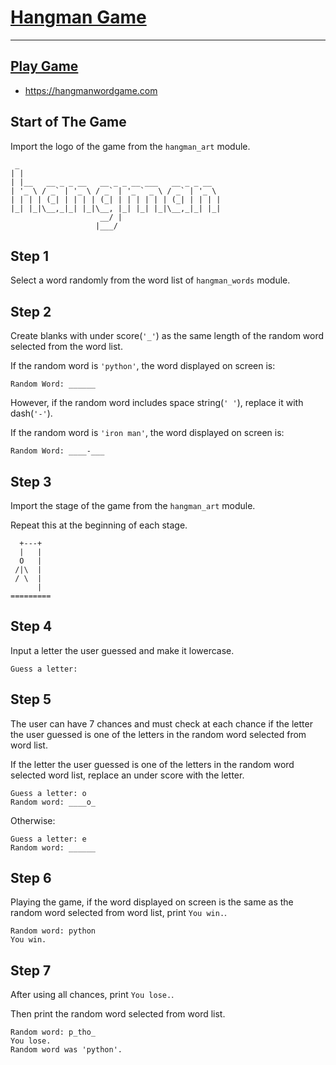 # [Hangman Game](https://en.wikipedia.org/wiki/Hangman_(game))

<hr />

## [Play Game](https://hangmanwordgame.com)
- https://hangmanwordgame.com


## Start of The Game
Import the logo of the game from the ```hangman_art``` module.
```
 _                                             
| |                                            
| |__   __ _ _ __   __ _ _ __ ___   __ _ _ __  
| '_ \ / _` | '_ \ / _` | '_ ` _ \ / _` | '_ \ 
| | | | (_| | | | | (_| | | | | | | (_| | | | |
|_| |_|\__,_|_| |_|\__, |_| |_| |_|\__,_|_| |_|
                    __/ |                      
                   |___/    
```

## Step 1
Select a word randomly from the word list of ```hangman_words``` module.

## Step 2
Create blanks with under score(```'_'```) as the same length of the random word selected from the word list.

If the random word is ```'python'```, the word displayed on screen is:
```
Random Word: ______
```

However, if the random word includes space string(```' '```), replace it with dash(```'-'```).

If the random word is ```'iron man'```, the word displayed on screen is:
```
Random Word: ____-___
```

## Step 3
Import the stage of the game from the ```hangman_art``` module.

Repeat this at the beginning of each stage.
```
  +---+
  |   |
  O   |
 /|\  |
 / \  |
      |
=========
```

## Step 4
Input a letter the user guessed and make it lowercase.

```
Guess a letter: 
```

## Step 5
The user can have 7 chances and must check at each chance if the letter the user guessed is one of the letters in the random word selected from word list.

If the letter the user guessed is one of the letters in the random word selected word list, replace an under score with the letter.
```
Guess a letter: o
Random word: ____o_
```

Otherwise:
```
Guess a letter: e
Random word: ______
```

## Step 6
Playing the game, if the word displayed on screen is the same as the random word selected from word list, print ```You win.```.
```
Random word: python
You win.
```

## Step 7
After using all chances, print ```You lose.```.

Then print the random word selected from word list.
```
Random word: p_tho_
You lose.
Random word was 'python'.
```
